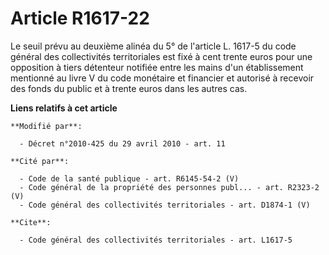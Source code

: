 # Article R1617-22

Le seuil prévu au deuxième alinéa du 5° de l'article L. 1617-5 du code général des collectivités territoriales est fixé à
cent trente euros pour une opposition à tiers détenteur notifiée entre les mains d'un établissement mentionné au livre V du
code monétaire et financier et autorisé à recevoir des fonds du public et à trente euros dans les autres cas.

**Liens relatifs à cet article**

	**Modifié par**:

	  - Décret n°2010-425 du 29 avril 2010 - art. 11

	**Cité par**:

	  - Code de la santé publique - art. R6145-54-2 (V)
	  - Code général de la propriété des personnes publ... - art. R2323-2 (V)
	  - Code général des collectivités territoriales - art. D1874-1 (V)

	**Cite**:

	  - Code général des collectivités territoriales - art. L1617-5
